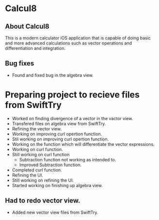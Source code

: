 # Calcul8

## About Calcul8
This is a modern calculator iOS application that is capable of doing basic and more advanced calculations such as vector operations and differentiation and integration.

## Bug fixes
* Found and fixed bug in the algebra view.

# Preparing project to recieve files from SwiftTry
* Worked on finding divergence of a vector in the vactor view.
* Transfered files on algebra view from SwiftTry.
* Refining the vector view.
* Working on improving curl opertion function.
* Stil working on improving curl opertion function.
* Working on the function which will differentiate the vector expressions.
* Working on curl function.
* Still working on curl function
  * Subtraction function not working as intended to.
  * Improved Subtraction function.
* Completed curl function.  
* Refining the UI.
* Still working on refining the UI.
* Started working on finishing up algebra view.

## Had to redo vector view.
* Added new vector view files from SwiftTry.

